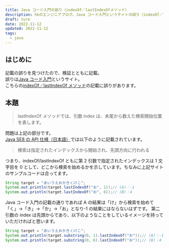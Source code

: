 ```yaml
---
title: Java コード入門の誤り（indexOf／lastIndexOfメソッド）
description: hkのエンジニアブログ。Java コード入門というサイトの誤り（indexOf／lastIndexOfメソッド）の指摘とその検証のブログです。
draft: ture
date: 2022-11-12
updated: 2022-11-12
tags:
  - java
---
```


## はじめに

記載の誤りを見つけたので、検証とともに記載。  
誤りは<a href="http://java-code.jp" target="_blank">Java コード入門</a>というサイト。  
こちらの<a href="http://java-code.jp/187" target="_blank">indexOf／lastIndexOf メソッド</a>の記載に誤りがあります。

## 本題

> lastIndexOf メソッドでは、引数 index は、末尾から数えた検索開始位置を表します。

問題は上記の部分です。  
<a href="https://docs.oracle.com/javase/jp/8/docs/api/java/lang/String.html#lastIndexOf-java.lang.String-int-" target="_blank">Java SE8 の API 仕様（日本語）</a>では以下のように記載されています。

> 検索は指定されたインデックスから開始され、先頭方向に行われる

つまり、indexOf/lastIndexOf ともに第 2 引数で指定されたインデックスは 1 文字目を 0 として、どこから検索を始めるかを示しています。ちなみに上記サイトのサンプルコードは合ってます。

```java
String target = "あいうえおかきくけこ";
System.out.println(target.lastIndexOf("お", 1));// (A)：-1
System.out.println(target.lastIndexOf("お", 6));// (B)：4
```

Java コード入門の記載の通りであれば A の結果は「け」から検索を始めて「く」→「き」→「か」→「お」となり-1 の結果にはならないはずです。
第二引数の index は先頭からであり、以下のようなことをしているイメージを持っていただければと思います。

```java
String target = "あいうえおかきくけこ";
System.out.println(target.substring(0, 1).lastIndexOf("お"));// (A)：-1
System.out.println(target.substring(0, 6).lastIndexOf("お"));// (B)：4
```
